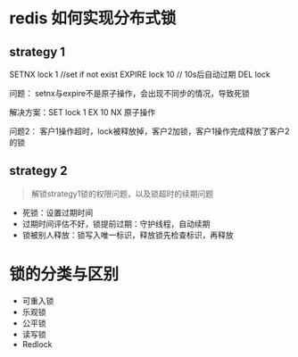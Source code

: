 # redis 如何实现分布式锁

## strategy 1

SETNX lock 1 //set if not exist 
EXPIRE lock 10  // 10s后自动过期
DEL lock

问题： setnx与expire不是原子操作，会出现不同步的情况，导致死锁

解决方案：SET lock 1 EX 10 NX 原子操作

问题2： 客户1操作超时，lock被释放掉，客户2加锁，客户1操作完成释放了客户2的锁

## strategy 2
>解锁strategy1锁的权限问题，以及锁超时的续期问题

* 死锁：设置过期时间
* 过期时间评估不好，锁提前过期：守护线程，自动续期
* 锁被别人释放：锁写入唯一标识，释放锁先检查标识，再释放

# 锁的分类与区别

* 可重入锁
* 乐观锁
* 公平锁
* 读写锁
* Redlock